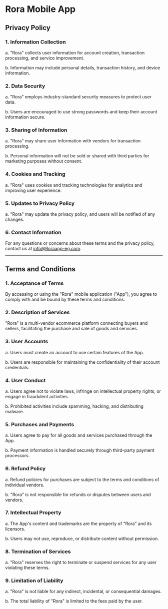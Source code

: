 # Rora Mobile App

## Privacy Policy

### 1. Information Collection

   a. "Rora" collects user information for account creation, transaction processing, and service improvement.
   
   b. Information may include personal details, transaction history, and device information.

### 2. Data Security

   a. "Rora" employs industry-standard security measures to protect user data.

   b. Users are encouraged to use strong passwords and keep their account information secure.

### 3. Sharing of Information

   a. "Rora" may share user information with vendors for transaction processing.
   
   b. Personal information will not be sold or shared with third parties for marketing purposes without consent.

### 4. Cookies and Tracking

   a. "Rora" uses cookies and tracking technologies for analytics and improving user experience.

### 5. Updates to Privacy Policy

   a. "Rora" may update the privacy policy, and users will be notified of any changes.

### 6. Contact Information

   For any questions or concerns about these terms and the privacy policy, contact us at info@Roraapp-eg.com.

---

## Terms and Conditions

### 1. Acceptance of Terms

   By accessing or using the "Rora" mobile application ("App"), you agree to comply with and be bound by these terms and conditions.

### 2. Description of Services

   "Rora" is a multi-vendor ecommerce platform connecting buyers and sellers, facilitating the purchase and sale of goods and services.

### 3. User Accounts

   a. Users must create an account to use certain features of the App.
   
   b. Users are responsible for maintaining the confidentiality of their account credentials.

### 4. User Conduct

   a. Users agree not to violate laws, infringe on intellectual property rights, or engage in fraudulent activities.
   
   b. Prohibited activities include spamming, hacking, and distributing malware.

### 5. Purchases and Payments

   a. Users agree to pay for all goods and services purchased through the App.
   
   b. Payment information is handled securely through third-party payment processors.

### 6. Refund Policy

   a. Refund policies for purchases are subject to the terms and conditions of individual vendors.
   
   b. "Rora" is not responsible for refunds or disputes between users and vendors.

### 7. Intellectual Property

   a. The App's content and trademarks are the property of "Rora" and its licensors.
   
   b. Users may not use, reproduce, or distribute content without permission.

### 8. Termination of Services

   a. "Rora" reserves the right to terminate or suspend services for any user violating these terms.

### 9. Limitation of Liability

   a. "Rora" is not liable for any indirect, incidental, or consequential damages.
   
   b. The total liability of "Rora" is limited to the fees paid by the user.

